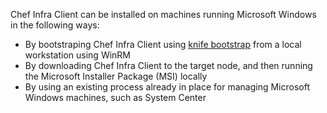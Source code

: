 Chef Infra Client can be installed on machines running Microsoft Windows
in the following ways:

-   By bootstraping Chef Infra Client using [knife
    bootstrap](/knife_bootstrap/) from a local workstation using
    WinRM
-   By downloading Chef Infra Client to the target node, and then
    running the Microsoft Installer Package (MSI) locally
-   By using an existing process already in place for managing Microsoft
    Windows machines, such as System Center